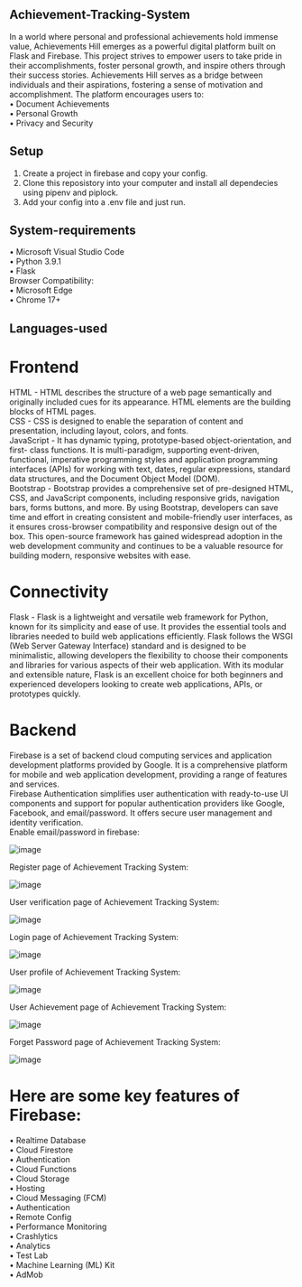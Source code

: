 ## Achievement-Tracking-System
In a world where personal and professional achievements hold immense value, Achievements Hill emerges as a powerful digital platform built on Flask and Firebase. This project strives to empower users to take pride in their accomplishments, foster personal growth, and inspire others through their success stories. Achievements Hill serves as a bridge between individuals and their aspirations, fostering a sense of motivation and accomplishment. The platform encourages users to:<br>
•	Document Achievements<br>
•	Personal Growth<br>
•	Privacy and Security<br>


## Setup
1. Create a project in firebase and copy your config.
2. Clone this reposistory into your computer and install all dependecies using pipenv and piplock.
3. Add your config into a .env file and just run.

## System-requirements
•	Microsoft Visual Studio Code<br>
•	Python 3.9.1<br>
•	Flask<br>
Browser Compatibility:<br>
•	Microsoft Edge<br>
•	Chrome 17+<br>

## Languages-used
# Frontend
HTML - HTML describes the structure of a web page semantically and originally included cues for its appearance. HTML elements are the building blocks of HTML pages.<br>
CSS - CSS is designed to enable the separation of content and presentation, including layout, colors, and fonts.<br>
JavaScript - It has dynamic typing, prototype-based object-orientation, and first- class functions. It is multi-paradigm, supporting event-driven, functional, imperative programming styles and application programming interfaces (APIs) for working with text, dates, regular expressions, standard data structures, and the Document Object Model (DOM). <br>
Bootstrap - Bootstrap provides a comprehensive set of pre-designed HTML, CSS, and JavaScript components, including responsive grids, navigation bars, forms buttons, and more. By using Bootstrap, developers can save time and effort in creating consistent and mobile-friendly user interfaces, as it ensures cross-browser compatibility and responsive design out of the box. This open-source framework has gained widespread adoption in the web development community and continues to be a valuable resource for building modern, responsive websites with ease.<br>
# Connectivity
Flask - Flask is a lightweight and versatile web framework for Python, known for its simplicity and ease of use. It provides the essential tools and libraries needed to build web applications efficiently. Flask follows the WSGI (Web Server Gateway Interface) standard and is designed to be minimalistic, allowing developers the flexibility to choose their components and libraries for various aspects of their web application. With its modular and extensible nature, Flask is an excellent choice for both beginners and experienced developers looking to create web applications, APIs, or prototypes quickly.<br>
# Backend
Firebase is a set of backend cloud computing services and application development platforms provided by Google. It is a comprehensive platform for mobile and web application development, providing a range of features and services. <br>
Firebase Authentication simplifies user authentication with ready-to-use UI components and support for popular authentication providers like Google, Facebook, and email/password. It offers secure user management and identity verification. <br>
Enable email/password in firebase:<br>

![image](https://github.com/alfiyasama/achievement-tracking-system/assets/121941528/894a6837-33ea-4708-ad07-2cd1d9d40413)

Register page of Achievement Tracking System:<br>

![image](https://github.com/alfiyasama/achievement-tracking-system/assets/121941528/82f92e43-1cf4-45ec-af88-ad5bb4b13916)

User verification page of Achievement Tracking System:<br>

![image](https://github.com/alfiyasama/achievement-tracking-system/assets/121941528/2a72d8c9-19a4-4b46-925e-867ecb7b6597)

Login page of Achievement Tracking System:<br>

![image](https://github.com/alfiyasama/achievement-tracking-system/assets/121941528/5e3f599c-104f-4137-96cd-6ba4c8ba603f)

User profile of Achievement Tracking System:<br>

![image](https://github.com/alfiyasama/achievement-tracking-system/assets/121941528/9080af93-d4ec-4d6d-aaba-efb85d89be68)

User Achievement page of Achievement Tracking System:<br>

![image](https://github.com/alfiyasama/achievement-tracking-system/assets/121941528/bb4dede9-e26d-41cb-b8ab-8866e213c1ae)

Forget Password page of Achievement Tracking System:<br>

![image](https://github.com/alfiyasama/achievement-tracking-system/assets/121941528/7b2eb71d-7370-4829-a6ea-367f67033c6b)

# Here are some key features of Firebase:
• Realtime Database<br>
• Cloud Firestore<br>
• Authentication<br>
• Cloud Functions<br>
• Cloud Storage<br>
• Hosting<br>
• Cloud Messaging (FCM)<br>
• Authentication<br>
• Remote Config<br>
• Performance Monitoring<br>
• Crashlytics<br>
• Analytics<br>
• Test Lab<br>
• Machine Learning (ML) Kit<br>
• AdMob<br>
